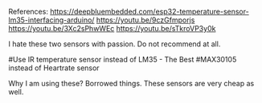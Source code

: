 References:
    https://deepbluembedded.com/esp32-temperature-sensor-lm35-interfacing-arduino/
    https://youtu.be/9czGfmporjs
    https://youtu.be/3Xc2sPhwWEc
    https://youtu.be/sTkroVP3y0k


I hate these two sensors with passion. Do not recommend at all.

#Use IR temperature sensor instead of LM35 - The Best
#MAX30105 instead of Heartrate sensor

Why I am using these? Borrowed things. These sensors are very cheap as well.